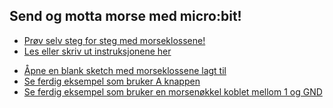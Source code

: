 ## Send og motta morse med micro:bit!

* [Prøv selv steg for steg med morseklossene!](https://makecode.microbit.org/#tutorial:github:captaincredible/morse-tutorial/tutorial)
* [Les eller skriv ut instruksjonene her](/morse-tutorial/tutorial) 

>[]()

* [Åpne en blank sketch med morseklossene lagt til](https://makecode.microbit.org/S04316-89633-05134-84773)
* [Se ferdig eksempel som bruker A knappen](https://makecode.microbit.org/S63436-03330-14578-90412) 
* [Se ferdig eksempel som bruker en morsenøkkel koblet mellom 1 og GND](https://makecode.microbit.org/S89158-14112-85060-27864)


<script src="https://makecode.com/gh-pages-embed.js"></script><script>makeCodeRender("{{ site.makecode.home_url }}", "{{ site.github.owner_name }}/{{ site.github.repository_name }}");</script>

